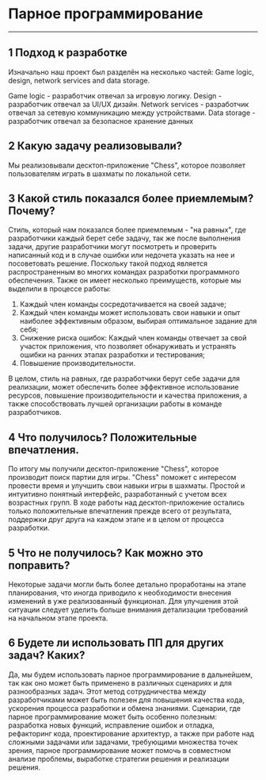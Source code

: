 # Парное программирование

---

## 1 Подход к разработке

Изначально наш проект был разделён на несколько частей: Game logic, design, network services and data storage.

Game logic - разработчик отвечал за игровую логику.
Design - разработчик отвечал за UI/UX дизайн.
Network services - разработчик отвечал за сетевую коммуникацию между устройствами.
Data storage - разработчик отвечал за безопасное хранение данных

## 2 Какую задачу реализовывали?

Мы реализовывали десктоп-приложение "Chess", которое позволяет пользователям играть в шахматы по локальной сети.

## 3 Какой стиль показался более приемлемым? Почему?

Стиль, который нам показался более приемлемым - "на равных", где разработчики каждый берет себе задачу, так же после выполнения задачи, другие разработчики могут посмотреть и проверить написанный код и в случае ошибки или недочета указать на нее и посоветовать решение. Поскольку такой подход является распространенным во многих командах разработки программного обеспечения. Также он имеет несколько преимуществ, которые мы выделили в процессе работы:

1. Каждый член команды сосредотачивается на своей задаче;
2. Каждый член команды может использовать свои навыки и опыт наиболее эффективным образом, выбирая оптимальное задание для себя;
3. Снижение риска ошибок: Каждый член команды отвечает за свой участок приложения, что позволяет обнаруживать и устранять ошибки на ранних этапах разработки и тестирования;
4. Повышение производительности.

В целом, стиль на равных, где разработчики берут себе задачи для реализации, может обеспечить более эффективное использование ресурсов, повышение производительности и качества приложения, а также способствовать лучшей организации работы в команде разработчиков.

## 4 Что получилось? Положительные впечатления.

По итогу мы получили десктоп-приложение "Chess", которое производит поиск партии для игры. "Chess" поможет с интересом провести время и улучшить свои навыки игры в шахматы. Простой и интуитивно понятный интерфейс, разработанный с учетом всех возрастных групп.
В ходе работы над десктоп-приложение остались только положительные впечатления прежде всего от результата, поддержки друг друга на каждом этапе и в целом от процесса разработки.

## 5 Что не получилось? Как можно это поправить?

Некоторые задачи могли быть более детально проработаны на этапе планирования, что иногда приводило к необходимости внесения изменений в уже реализованный функционал. Для улучшения этой ситуации следует уделить больше внимания детализации требований на начальном этапе проекта.

## 6 Будете ли использовать ПП для других задач? Каких?

Да, мы будем использовать парное программирование в дальнейшем, так как оно может быть применено в различных сценариях и для разнообразных задач. Этот метод сотрудничества между разработчиками может быть полезен для повышения качества кода, ускорения процесса разработки и обмена знаниями. Сценарии, где парное программирование может быть особенно полезным: разработка новых функций, исправление ошибок и отладка, рефакторинг кода, проектирование архитектур, а также при работе над сложными задачами или задачами, требующими множества точек зрения, парное программирование может помочь в совместном анализе проблемы, выработке стратегии решения и реализации решения.
